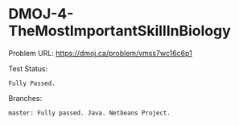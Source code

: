# DMOJ-4-TheMostImportantSkillInBiology

Problem URL:
    https://dmoj.ca/problem/vmss7wc16c6p1
    
Test Status:
    
    Fully Passed.
    
Branches:

    master: Fully passed. Java. Netbeans Project.
